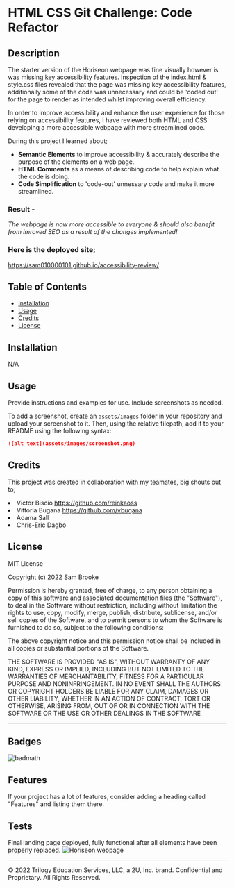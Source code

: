 # HTML CSS Git Challenge: Code Refactor

## Description 

The starter version of the Horiseon webpage was fine visually however is was missing key accessibility features. Inspection of the index.html & style.css files revealed that the page was missing key accessibility features, additionally some of the code was unnecessary and could be 'coded out' for the page to render as intended whilst improving overall efficiency.

In order to improve accessibility and enhance the user experience for those relying on accessibility features, I have reviewed both HTML and CSS developing a more accessible webpage with more streamlined code.


During this project I learned about;
<ul>
    <li><strong>Semantic Elements</strong> to improve accessibility & accurately describe the purpose of the elements on a web page.</li>
    <li><strong>HTML Comments</strong> as a means of describing code to help explain what the code is doing.</li>
    <li><strong>Code Simplification</strong> to 'code-out' unnessary code and make it more streamlined.</li>
</ul>


### Result - <br>
<i>The webpage is now more accessible to everyone & should also benefit from imroved SEO as a result of the changes implemented!</i>


### Here is the deployed site; 
https://sam010000101.github.io/accessibility-review/


## Table of Contents

* [Installation](#installation)
* [Usage](#usage)
* [Credits](#credits)
* [License](#license)


## Installation

N/A


## Usage 

Provide instructions and examples for use. Include screenshots as needed. 

To add a screenshot, create an `assets/images` folder in your repository and upload your screenshot to it. Then, using the relative filepath, add it to your README using the following syntax:

```md
![alt text](assets/images/screenshot.png)
```


## Credits

This project was created in collaboration with my teamates, big shouts out to;
    <li>Victor  Biscio https://github.com/reinkaoss</li>
    <li>Vittoria Bugana https://github.com/vbugana</li>
    <li>Adama Sall</li>
    <li>Chris-Eric Dagbo</li>


## License

MIT License

Copyright (c) 2022 Sam Brooke

Permission is hereby granted, free of charge, to any person obtaining a copy
of this software and associated documentation files (the "Software"), to deal
in the Software without restriction, including without limitation the rights
to use, copy, modify, merge, publish, distribute, sublicense, and/or sell
copies of the Software, and to permit persons to whom the Software is
furnished to do so, subject to the following conditions:

The above copyright notice and this permission notice shall be included in all
copies or substantial portions of the Software.

THE SOFTWARE IS PROVIDED "AS IS", WITHOUT WARRANTY OF ANY KIND, EXPRESS OR
IMPLIED, INCLUDING BUT NOT LIMITED TO THE WARRANTIES OF MERCHANTABILITY,
FITNESS FOR A PARTICULAR PURPOSE AND NONINFRINGEMENT. IN NO EVENT SHALL THE
AUTHORS OR COPYRIGHT HOLDERS BE LIABLE FOR ANY CLAIM, DAMAGES OR OTHER
LIABILITY, WHETHER IN AN ACTION OF CONTRACT, TORT OR OTHERWISE, ARISING FROM,
OUT OF OR IN CONNECTION WITH THE SOFTWARE OR THE USE OR OTHER DEALINGS IN THE
SOFTWARE


---

## Badges

![badmath](https://img.shields.io/badge/-Accessibility%20Compliant%20HTML%20-blue)

## Features

If your project has a lot of features, consider adding a heading called "Features" and listing them there.

## Tests

Final landing page deployed, fully functional after all elements have been properly replaced. 
![Horiseon webpage](/assets/images/screenshot3.jpg)

---

© 2022 Trilogy Education Services, LLC, a 2U, Inc. brand. Confidential and Proprietary. All Rights Reserved.
